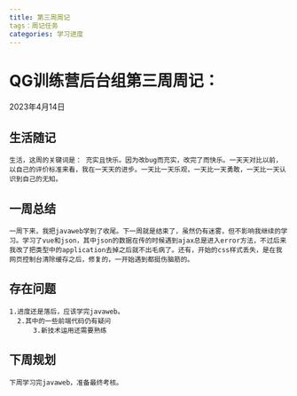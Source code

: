 ```yaml
---
title: 第三周周记
tags：周记任务
categories: 学习进度
---
```


# QG训练营后台组第三周周记：
2023年4月14日
<!-- more --> 
## 生活随记
	生活，这周的关键词是： 充实且快乐。因为改bug而充实，改完了而快乐。一天天对比以前，以自己的评价标准来看，我在一天天的进步。一天比一天乐观，一天比一天勇敢，一天比一天认识到自己的无知。


## 一周总结
	一周下来，我把javaweb学到了收尾。下一周就是结束了，虽然仍有迷雾，但不影响我继续的学习。学习了vue和json，其中json的数据在传的时候遇到ajax总是进入error方法，不过后来我改了把类型中的application去掉之后就不出毛病了。还有，开始的css样式丢失，是在我网页控制台清除缓存之后，修复的，一开始遇到都挺伤脑筋的。


## 存在问题
	1.进度还是落后，应该学完javaweb。
      2.其中的一些前端代码仍有疑问
          3.新技术运用还需要熟练


## 下周规划
	下周学习完javaweb，准备最终考核。